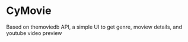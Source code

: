 # CyMovie
Based on themoviedb API, a simple UI to get genre, moview details, and youtube video preview
